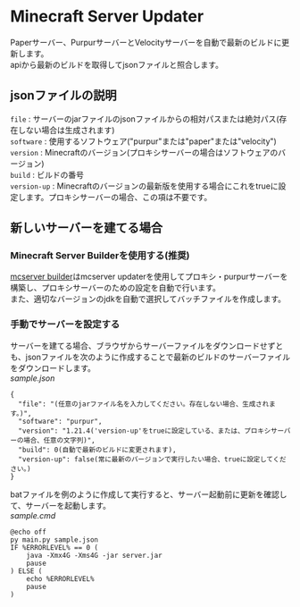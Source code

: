 # Minecraft Server Updater
Paperサーバー、PurpurサーバーとVelocityサーバーを自動で最新のビルドに更新します。\
apiから最新のビルドを取得してjsonファイルと照合します。

## jsonファイルの説明
`file` : サーバーのjarファイルのjsonファイルからの相対パスまたは絶対パス(存在しない場合は生成されます)\
`software` : 使用するソフトウェア("purpur"または"paper"または"velocity")\
`version` : Minecraftのバージョン(プロキシサーバーの場合はソフトウェアのバージョン)\
`build` : ビルドの番号\
`version-up` : Minecraftのバージョンの最新版を使用する場合にこれをtrueに設定します。プロキシサーバーの場合、この項は不要です。

## 新しいサーバーを建てる場合
### Minecraft Server Builderを使用する(推奨)
[mcserver builder](https://github.com/yamato080915/mcserver-builder)はmcserver updaterを使用してプロキシ・purpurサーバーを構築し、プロキシサーバーのための設定を自動で行います。\
また、適切なバージョンのjdkを自動で選択してバッチファイルを作成します。
### 手動でサーバーを設定する
サーバーを建てる場合、ブラウザからサーバーファイルをダウンロードせずとも、jsonファイルを次のように作成することで最新のビルドのサーバーファイルをダウンロードします。\
_sample.json_
```
{
  "file": "(任意のjarファイル名を入力してください。存在しない場合、生成されます。)",
  "software": "purpur",
  "version": "1.21.4('version-up'をtrueに設定している、または、プロキシサーバーの場合、任意の文字列)",
  "build": 0(自動で最新のビルドに変更されます),
  "version-up": false(常に最新のバージョンで実行したい場合、trueに設定してください。)
}
```
batファイルを例のように作成して実行すると、サーバー起動前に更新を確認して、サーバーを起動します。\
_sample.cmd_
```
@echo off
py main.py sample.json
IF %ERRORLEVEL% == 0 (
    java -Xmx4G -Xms4G -jar server.jar
    pause
) ELSE (
    echo %ERRORLEVEL%
    pause
)
```
